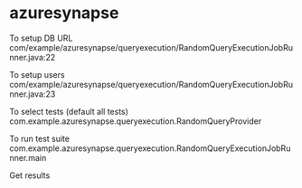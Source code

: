 # azuresynapse

To setup DB URL
com/example/azuresynapse/queryexecution/RandomQueryExecutionJobRunner.java:22

To setup users
com/example/azuresynapse/queryexecution/RandomQueryExecutionJobRunner.java:23

To select tests (default all tests)
com.example.azuresynapse.queryexecution.RandomQueryProvider

To run test suite
com.example.azuresynapse.queryexecution.RandomQueryExecutionJobRunner.main

Get results





 
